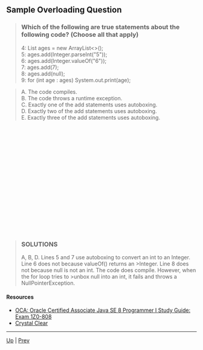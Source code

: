 ## Sample Overloading Question

>### Which of the following are true statements about the following code? (Choose all that apply)
>4: List<Integer> ages = new ArrayList<>();  
>5: ages.add(Integer.parseInt("5"));  
>6: ages.add(Integer.valueOf("6"));  
>7: ages.add(7);  
>8: ages.add(null);  
>9: for (int age : ages) System.out.print(age);  

>A. The code compiles.  
>B. The code throws a runtime exception.  
>C. Exactly one of the add statements uses autoboxing.  
>D. Exactly two of the add statements uses autoboxing.  
>E. Exactly three of the add statements uses autoboxing.  

```





















```
> ### SOLUTIONS
>A, B, D.
>Lines 5 and 7 use autoboxing to convert an int to an Integer. Line 6 does not because valueOf() returns an >Integer. Line 8 does not because null is not an int. The code does compile. However, when the for loop tries to >unbox null into an int, it fails and throws a NullPointerException.

#### Resources
* [OCA: Oracle Certified Associate Java SE 8 Programmer I Study Guide: Exam 1Z0-808](https://www.oreilly.com/library/view/oca-oracle-certified/9781118957424/)
* [Crystal Clear](https://www.youtube.com/watch?v=KmKOVdAGtzM)

<hr>

[Up](../master/README.md) | [Prev](https://github.com/robrides/methodoverloading/blob/master/overloadMethodChoiceAutoboxing.md)
